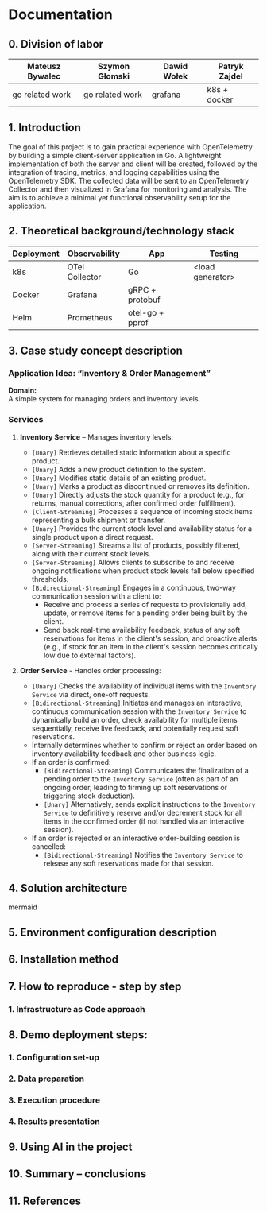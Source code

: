 # Documentation
## 0. Division of labor
| Mateusz Bywalec | Szymon Głomski | Dawid Wołek | Patryk Zajdel |
|-|-|-|-|
| go related work | go related work | grafana | k8s + docker |


## 1. Introduction
The goal of this project is to gain practical experience with OpenTelemetry by building a simple client-server application in Go. A lightweight implementation of both the server and client will be created, followed by the integration of tracing, metrics, and logging capabilities using the OpenTelemetry SDK. The collected data will be sent to an OpenTelemetry Collector and then visualized in Grafana for monitoring and analysis. The aim is to achieve a minimal yet functional observability setup for the application.


## 2. Theoretical background/technology stack
| Deployment | Observability   | App                              | Testing            |
| ---------- | --------------- | -------------------------------- | ------------------ |
| k8s        |  OTel Collector | Go                               | \<load generator\> |
| Docker     |  Grafana        | gRPC + protobuf                  |                    |
| Helm       |  Prometheus     | otel-go + pprof                  |                    |

## 3. Case study concept description
### Application Idea: “Inventory & Order Management”
**Domain:**  
A simple system for managing orders and inventory levels.

### Services

1. **Inventory Service** – Manages inventory levels:
    *   `[Unary]` Retrieves detailed static information about a specific product.
    *   `[Unary]` Adds a new product definition to the system.
    *   `[Unary]` Modifies static details of an existing product.
    *   `[Unary]` Marks a product as discontinued or removes its definition.
    *   `[Unary]` Directly adjusts the stock quantity for a product (e.g., for returns, manual corrections, after confirmed order fulfillment).
    *   `[Client-Streaming]` Processes a sequence of incoming stock items representing a bulk shipment or transfer.
    *   `[Unary]` Provides the current stock level and availability status for a single product upon a direct request.
    *   `[Server-Streaming]` Streams a list of products, possibly filtered, along with their current stock levels.
    *   `[Server-Streaming]` Allows clients to subscribe to and receive ongoing notifications when product stock levels fall below specified thresholds.
    *   `[Bidirectional-Streaming]` Engages in a continuous, two-way communication session with a client to:
        *   Receive and process a series of requests to provisionally add, update, or remove items for a pending order being built by the client.
        *   Send back real-time availability feedback, status of any soft reservations for items in the client's session, and proactive alerts (e.g., if stock for an item in the client's session becomes critically low due to external factors).

2.  **Order Service** - Handles order processing:
    *   `[Unary]` Checks the availability of individual items with the `Inventory Service` via direct, one-off requests.
    *   `[Bidirectional-Streaming]` Initiates and manages an interactive, continuous communication session with the `Inventory Service` to dynamically build an order, check availability for multiple items sequentially, receive live feedback, and potentially request soft reservations.
    *   Internally determines whether to confirm or reject an order based on inventory availability feedback and other business logic.
    *   If an order is confirmed:
        *   `[Bidirectional-Streaming]` Communicates the finalization of a pending order to the `Inventory Service` (often as part of an ongoing order, leading to firming up soft reservations or triggering stock deduction).
        *   `[Unary]` Alternatively, sends explicit instructions to the `Inventory Service` to definitively reserve and/or decrement stock for all items in the confirmed order (if not handled via an interactive session).
    *   If an order is rejected or an interactive order-building session is cancelled:
        *   `[Bidirectional-Streaming]` Notifies the `Inventory Service` to release any soft reservations made for that session.

## 4. Solution architecture
mermaid
## 5. Environment configuration description
## 6. Installation method
## 7. How to reproduce - step by step
### 1. Infrastructure as Code approach
## 8. Demo deployment steps:
### 1. Configuration set-up
### 2. Data preparation
### 3. Execution procedure
### 4. Results presentation
## 9. Using AI in the project
## 10. Summary – conclusions
## 11. References
